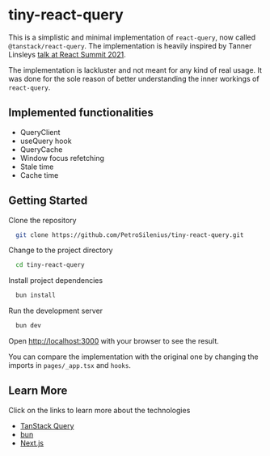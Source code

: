 # tiny-react-query

This is a simplistic and minimal implementation of `react-query`, now called `@tanstack/react-query`. The implementation is heavily inspired by Tanner Linsleys [talk at React Summit 2021](https://www.youtube.com/watch?v=9SrIirrnwk0).

The implementation is lackluster and not meant for any kind of real usage. It was done for the sole reason of better understanding the inner workings of `react-query`.

## Implemented functionalities

- QueryClient
- useQuery hook
- QueryCache
- Window focus refetching
- Stale time
- Cache time

## Getting Started

Clone the repository

```bash
  git clone https://github.com/PetroSilenius/tiny-react-query.git
```

Change to the project directory

```bash
  cd tiny-react-query
```

Install project dependencies

```bash
  bun install
```

Run the development server

```bash
  bun dev
```

Open [http://localhost:3000](http://localhost:3000) with your browser to see the result.

You can compare the implementation with the original one by changing the imports in `pages/_app.tsx` and `hooks`.

## Learn More

Click on the links to learn more about the technologies

- [TanStack Query](https://tanstack.com/query)
- [bun](https://bun.sh/)
- [Next.js](https://nextjs.org/docs)
